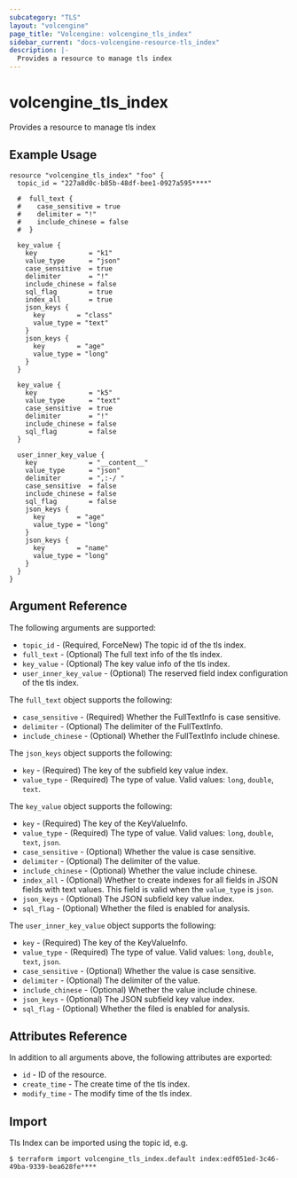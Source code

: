```yaml
---
subcategory: "TLS"
layout: "volcengine"
page_title: "Volcengine: volcengine_tls_index"
sidebar_current: "docs-volcengine-resource-tls_index"
description: |-
  Provides a resource to manage tls index
---
```

# volcengine_tls_index
Provides a resource to manage tls index
## Example Usage
```hcl
resource "volcengine_tls_index" "foo" {
  topic_id = "227a8d0c-b85b-48df-bee1-0927a595****"

  #  full_text {
  #    case_sensitive = true
  #    delimiter = "!"
  #    include_chinese = false
  #  }

  key_value {
    key             = "k1"
    value_type      = "json"
    case_sensitive  = true
    delimiter       = "!"
    include_chinese = false
    sql_flag        = true
    index_all       = true
    json_keys {
      key        = "class"
      value_type = "text"
    }
    json_keys {
      key        = "age"
      value_type = "long"
    }
  }

  key_value {
    key             = "k5"
    value_type      = "text"
    case_sensitive  = true
    delimiter       = "!"
    include_chinese = false
    sql_flag        = false
  }

  user_inner_key_value {
    key             = "__content__"
    value_type      = "json"
    delimiter       = ",:-/ "
    case_sensitive  = false
    include_chinese = false
    sql_flag        = false
    json_keys {
      key        = "age"
      value_type = "long"
    }
    json_keys {
      key        = "name"
      value_type = "long"
    }
  }
}
```
## Argument Reference
The following arguments are supported:
* `topic_id` - (Required, ForceNew) The topic id of the tls index.
* `full_text` - (Optional) The full text info of the tls index.
* `key_value` - (Optional) The key value info of the tls index.
* `user_inner_key_value` - (Optional) The reserved field index configuration of the tls index.

The `full_text` object supports the following:

* `case_sensitive` - (Required) Whether the FullTextInfo is case sensitive.
* `delimiter` - (Optional) The delimiter of the FullTextInfo.
* `include_chinese` - (Optional) Whether the FullTextInfo include chinese.

The `json_keys` object supports the following:

* `key` - (Required) The key of the subfield key value index.
* `value_type` - (Required) The type of value. Valid values: `long`, `double`, `text`.

The `key_value` object supports the following:

* `key` - (Required) The key of the KeyValueInfo.
* `value_type` - (Required) The type of value. Valid values: `long`, `double`, `text`, `json`.
* `case_sensitive` - (Optional) Whether the value is case sensitive.
* `delimiter` - (Optional) The delimiter of the value.
* `include_chinese` - (Optional) Whether the value include chinese.
* `index_all` - (Optional) Whether to create indexes for all fields in JSON fields with text values. This field is valid when the `value_type` is `json`.
* `json_keys` - (Optional) The JSON subfield key value index.
* `sql_flag` - (Optional) Whether the filed is enabled for analysis.

The `user_inner_key_value` object supports the following:

* `key` - (Required) The key of the KeyValueInfo.
* `value_type` - (Required) The type of value. Valid values: `long`, `double`, `text`, `json`.
* `case_sensitive` - (Optional) Whether the value is case sensitive.
* `delimiter` - (Optional) The delimiter of the value.
* `include_chinese` - (Optional) Whether the value include chinese.
* `json_keys` - (Optional) The JSON subfield key value index.
* `sql_flag` - (Optional) Whether the filed is enabled for analysis.

## Attributes Reference
In addition to all arguments above, the following attributes are exported:
* `id` - ID of the resource.
* `create_time` - The create time of the tls index.
* `modify_time` - The modify time of the tls index.


## Import
Tls Index can be imported using the topic id, e.g.
```
$ terraform import volcengine_tls_index.default index:edf051ed-3c46-49ba-9339-bea628fe****
```

